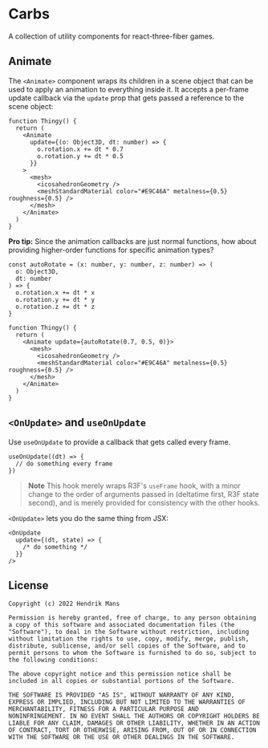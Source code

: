 # Carbs

A collection of utility components for react-three-fiber games.

## Animate

The `<Animate>` component wraps its children in a scene object that can be used to apply an animation to everything inside it. It accepts a per-frame update callback via the `update` prop that gets passed a reference to the scene object:

```tsx
function Thingy() {
  return (
    <Animate
      update={(o: Object3D, dt: number) => {
        o.rotation.x += dt * 0.7
        o.rotation.y += dt * 0.5
      }}
    >
      <mesh>
        <icosahedronGeometry />
        <meshStandardMaterial color="#E9C46A" metalness={0.5} roughness={0.5} />
      </mesh>
    </Animate>
  )
}
```

**Pro tip:** Since the animation callbacks are just normal functions, how about providing higher-order functions for specific animation types?

```tsx
const autoRotate = (x: number, y: number, z: number) => (
  o: Object3D,
  dt: number
) => {
  o.rotation.x += dt * x
  o.rotation.y += dt * y
  o.rotation.z += dt * z
}

function Thingy() {
  return (
    <Animate update={autoRotate(0.7, 0.5, 0)}>
      <mesh>
        <icosahedronGeometry />
        <meshStandardMaterial color="#E9C46A" metalness={0.5} roughness={0.5} />
      </mesh>
    </Animate>
  )
}
```

## `<OnUpdate>` and `useOnUpdate`

Use `useOnUpdate` to provide a callback that gets called every frame.

```tsx
useOnUpdate((dt) => {
  // do something every frame
})
```

> **Note**
> This hook merely wraps R3F's `useFrame` hook, with a minor change to the order of arguments passed in (deltatime first, R3F state second), and is merely provided for consistency with the other hooks.

`<OnUpdate>` lets you do the same thing from JSX:

```tsx
<OnUpdate
  update={(dt, state) => {
    /* do something */
  }}
/>
```

## License

```
Copyright (c) 2022 Hendrik Mans

Permission is hereby granted, free of charge, to any person obtaining
a copy of this software and associated documentation files (the
"Software"), to deal in the Software without restriction, including
without limitation the rights to use, copy, modify, merge, publish,
distribute, sublicense, and/or sell copies of the Software, and to
permit persons to whom the Software is furnished to do so, subject to
the following conditions:

The above copyright notice and this permission notice shall be
included in all copies or substantial portions of the Software.

THE SOFTWARE IS PROVIDED "AS IS", WITHOUT WARRANTY OF ANY KIND,
EXPRESS OR IMPLIED, INCLUDING BUT NOT LIMITED TO THE WARRANTIES OF
MERCHANTABILITY, FITNESS FOR A PARTICULAR PURPOSE AND
NONINFRINGEMENT. IN NO EVENT SHALL THE AUTHORS OR COPYRIGHT HOLDERS BE
LIABLE FOR ANY CLAIM, DAMAGES OR OTHER LIABILITY, WHETHER IN AN ACTION
OF CONTRACT, TORT OR OTHERWISE, ARISING FROM, OUT OF OR IN CONNECTION
WITH THE SOFTWARE OR THE USE OR OTHER DEALINGS IN THE SOFTWARE.
```
